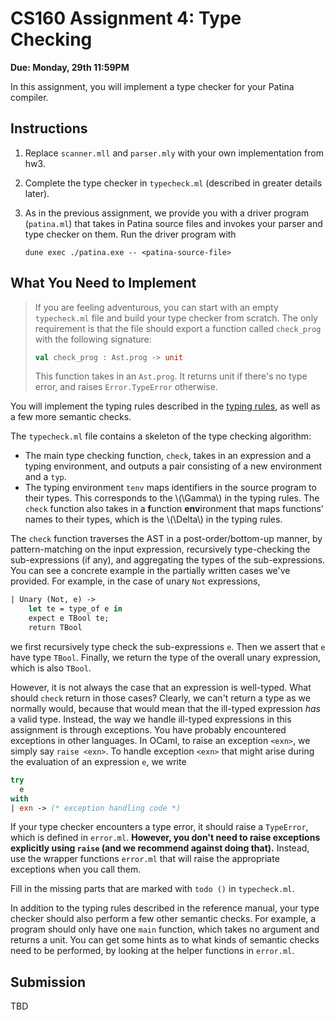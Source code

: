 # CS160 Assignment 4: Type Checking

**Due: Monday, 29th 11:59PM**

In this assignment, you will implement a type checker for your Patina compiler.

## Instructions
1. Replace `scanner.mll` and `parser.mly` with your own implementation from hw3.

2. Complete the type checker in `typecheck.ml` (described in greater details later).

3. As in the previous assignment, we provide you with a driver program (`patina.ml`) that takes in Patina source files and invokes your parser and type checker on them. Run the driver program with
    ```
    dune exec ./patina.exe -- <patina-source-file> 
    ```

## What You Need to Implement
> If you are feeling adventurous, you can start with an empty `typecheck.ml` file and build your type checker from scratch. The only requirement is that the file should export a function called `check_prog` with the following signature:
> ```ocaml
> val check_prog : Ast.prog -> unit
> ```
> This function takes in an `Ast.prog`. It returns unit if there's no type error, and raises `Error.TypeError` otherwise.

You will implement the typing rules described in the [typing rules](./typing_rules.pdf), as well as a few more semantic checks.

The `typecheck.ml` file contains a skeleton of the type checking algorithm:

- The main type checking function, `check`, takes in an expression and a typing environment, and outputs a pair consisting of a new environment and a `typ`.
- The typing environment `tenv` maps identifiers in the source program to their types. This corresponds to the \\(\Gamma\\) in the typing rules. The `check` function also takes in a **f**unction **env**ironment that maps functions' names to their types, which is the \\(\Delta\\) in the typing rules.

The `check` function traverses the AST in a post-order/bottom-up manner, by pattern-matching on the input expression, recursively type-checking the sub-expressions (if any), and aggregating the types of the sub-expressions. You can see a concrete example in the partially written cases we've provided. For example, in the case of unary `Not` expressions,
```ocaml
| Unary (Not, e) ->
    let te = type_of e in
    expect e TBool te;
    return TBool
```
we first recursively type check the sub-expressions `e`. Then we assert that `e` have type `TBool`. Finally, we return the type of the overall unary expression, which is also `TBool`.

However, it is not always the case that an expression is well-typed. What should `check` return in those cases? Clearly, we can't return a type as we normally would, because that would mean that the ill-typed expression *has* a valid type. Instead, the way we handle ill-typed expressions in this assignment is through exceptions. You have probably encountered exceptions in other languages. In OCaml, to raise an exception `<exn>`, we simply say `raise <exn>`. To handle exception `<exn>` that might arise during the evaluation of an expression `e`, we write
```ocaml
try
  e
with
| exn -> (* exception handling code *)
```
If your type checker encounters a type error, it should raise a `TypeError`, which is defined in `error.ml`. **However, you don't need to raise exceptions explicitly using `raise` (and we recommend against doing that).** Instead, use the wrapper functions `error.ml` that will raise the appropriate exceptions when you call them.

Fill in the missing parts that are marked with `todo ()` in `typecheck.ml`.

In addition to the typing rules described in the reference manual, your type checker should also perform a few other semantic checks. For example, a program should only have one `main` function, which takes no argument and returns a unit. You can get some hints as to what kinds of semantic checks need to be performed, by looking at the helper functions in `error.ml`.


## Submission

TBD
